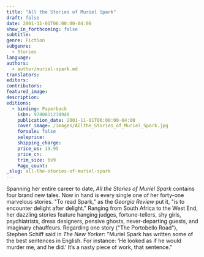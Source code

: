 ```yaml
---
title: "All the Stories of Muriel Spark"
draft: false
date: 2001-11-01T06:00:00-04:00
show_in_forthcoming: false
subtitle:
genre: Fiction
subgenre:
  - Stories
language:
authors:
  - author/muriel-spark.md
translators:
editors:
contributors:
featured_image:
description:
editions:
  - binding: Paperback
    isbn: 9780811214940
    publication_date: 2001-11-01T06:00:00-04:00
    cover_image: /images/Allthe_Stories_of_Muriel_Spark.jpg
    forsale: false
    saleprice:
    shipping_charge:
    price_us: 19.95
    price_cn:
    trim_size: 6x9
    Page_count:
_slug: all-the-stories-of-muriel-spark
---
```


Spanning her entire career to date, _All the Stories of Muriel Spark_ contains four brand new tales. Now in hand is every single one of her forty-one marvelous stories. "To read Spark," as the _Georgia Review_ put it, "is to encounter delight after delight." Ranging from South Africa to the West End, her dazzling stories feature hanging judges, fortune-tellers, shy girls, psychiatrists, dress designers, pensive ghosts, never-departing guests, and imaginary chauffeurs. Regarding one story ("The Portobello Road"), Stephen Schiff said in _The New Yorker_: "Muriel Spark has written some of the best sentences in English. For instance: ’He looked as if he would murder me, and he did.’ It’s a nasty piece of work, that sentence."

